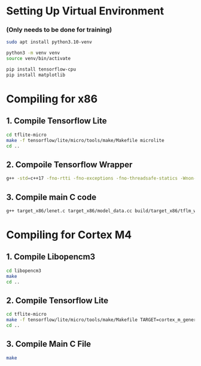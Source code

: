
# Setting Up Virtual Environment
### (Only needs to be done for training)

```bash
sudo apt install python3.10-venv

python3 -m venv venv
source venv/bin/activate

pip install tensorflow-cpu
pip install matplotlib
```

# Compiling for x86
## 1. Compile Tensorflow Lite
```bash
cd tflite-micro
make -f tensorflow/lite/micro/tools/make/Makefile microlite
cd ..
```

## 2. Compoile Tensorflow Wrapper
```bash
g++ -std=c++17 -fno-rtti -fno-exceptions -fno-threadsafe-statics -Wnon-virtual-dtor -Werror -fno-unwind-tables -ffunction-sections -fdata-sections -fmessage-length=0 -DTF_LITE_STATIC_MEMORY -DTF_LITE_DISABLE_X86_NEON -Wsign-compare -Wdouble-promotion -Wunused-variable -Wunused-function -Wswitch -Wvla -Wall -Wextra -Wmissing-field-initializers -Wstrict-aliasing -Wno-unused-parameter -DKERNELS_OPTIMIZED_FOR_SPEED -DTF_LITE_USE_CTIME -O2 -Itflite-micro/. -Itflite-micro/tensorflow/lite/micro/tools/make/downloads -Itflite-micro/tensorflow/lite/micro/tools/make/downloads/gemmlowp -Itflite-micro/tensorflow/lite/micro/tools/make/downloads/flatbuffers/include -Itflite-micro/tensorflow/lite/micro/tools/make/downloads/kissfft -Itflite-micro/tensorflow/lite/micro/tools/make/downloads/ruy -Itflite-micro/gen/linux_x86_64_default_gcc/genfiles/ -Itflite-micro/gen/linux_x86_64_default_gcc/genfiles/ -c target_x86/tflm_wrapper.cc -o build/target_x86/tflm_wrapper.o
```

## 3. Compile main C code
```bash
g++ target_x86/lenet.c target_x86/model_data.cc build/target_x86/tflm_wrapper.o tflite-micro/gen/linux_x86_64_default_gcc/lib/libtensorflow-microlite.a -o lenet5.out
```


# Compiling for Cortex M4

## 1. Compile Libopencm3
```bash
cd libopencm3
make
cd ..
```

## 2. Compile Tensorflow Lite
```bash
cd tflite-micro
make -f tensorflow/lite/micro/tools/make/Makefile TARGET=cortex_m_generic TARGET_ARCH=cortex-m4+fp OPTIMIZED_KERNEL_DIR=cmsis_nn TARGET_TOOLCHAIN_ROOT=/usr/bin/ BUILD_TYPE=no_tf_lite_static_memory microlite
cd ..
```

## 3. Compile Main C File
```bash
make
```
